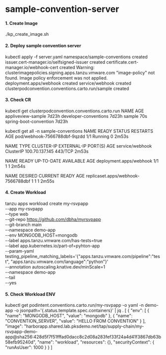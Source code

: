 # sample-convention-server



#### 1. Create Image
./kp_create_image.sh

#### 2. Deploy sample convention server
kubectl apply -f server.yaml
namespace/sample-conventions created
issuer.cert-manager.io/selfsigned-issuer created
certificate.cert-manager.io/webhook-cert created
Warning: clusterimagepolicies.signing.apps.tanzu.vmware.com "image-policy" not found. Image policy enforcement was not applied.
deployment.apps/webhook created
service/webhook created
clusterpodconvention.conventions.carto.run/sample created


#### 3. Check CR
kubectl get clusterpodconvention.conventions.carto.run
NAME                     AGE
appliveview-sample       7d23h
developer-conventions    7d23h
sample                   70s
spring-boot-convention   7d23h

kubectl get all -n sample-conventions
NAME                           READY   STATUS    RESTARTS   AGE
pod/webhook-7566788dbf-9qzdd   1/1     Running   0          2m53s

NAME              TYPE        CLUSTER-IP       EXTERNAL-IP   PORT(S)   AGE
service/webhook   ClusterIP   100.70.137.145   <none>        443/TCP   2m53s

NAME                      READY   UP-TO-DATE   AVAILABLE   AGE
deployment.apps/webhook   1/1     1            1           2m54s

NAME                                 DESIRED   CURRENT   READY   AGE
replicaset.apps/webhook-7566788dbf   1         1         1       2m55s
  
  
#### 4. Create Workload
tanzu apps workload create my-rsvpapp \
  --app my-rsvpapp \
  --type web \
  --git-repo https://github.com/dbha/myrsvpapp \
  --git-branch main \
  --namespace demo-app \
  --env MONGODB_HOST=mongodb \
  --label apps.tanzu.vmware.com/has-tests=true \
  --label app.kubernetes.io/part-of=pyhton-app \
  --param-yaml testing_pipeline_matching_labels='{"apps.tanzu.vmware.com/pipeline":"test", "apps.tanzu.vmware.com/language":"python"}' \
  --annotation autoscaling.knative.dev/minScale=1 \
  --namespace demo-app \
  --tail \
  --yes
  
#### 5. Check Workload ENV
kubectl get podintent.conventions.carto.run/my-rsvpapp -o yaml -n demo-app -o jsonpath='{.status.template.spec.containers}' | jq .
[
  {
    "env": [
      {
        "name": "MONGODB_HOST",
        "value": "mongodb"
      },
      {
        "name": "CONVENTION_SERVER",
        "value": "HELLO FROM CONVENTION"
      }
    ],
    "image": "harborapp.shared.lab.pksdemo.net/tap/supply-chain/my-rsvpapp-demo-app@sha256:428d5f7f51fffad0dacc8c2d08a283fef33f24a4d41f3867db63b58efb95240d",
    "name": "workload",
    "resources": {},
    "securityContext": {
      "runAsUser": 1000
    }
  }
]  
  
